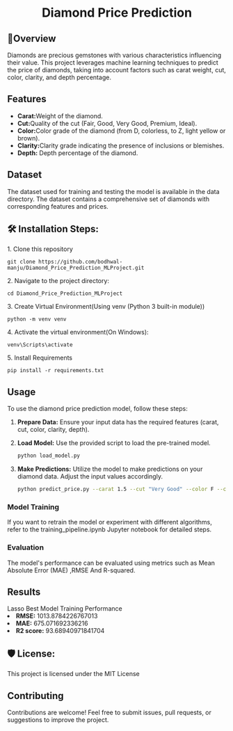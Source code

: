 <h1 align="center" id="title">Diamond Price Prediction</h1>
<h2>🤜Overview</h2>
Diamonds are precious gemstones with various characteristics influencing their value. This project leverages machine learning techniques to predict the price of diamonds, taking into account factors such as carat weight, cut, color, clarity, and depth percentage.

<h2>Features</h2>
    <ul>
        <li><strong>Carat:</strong>Weight of the diamond.</li>
        <li><strong>Cut:</strong>Quality of the cut (Fair, Good, Very Good, Premium, Ideal).</li>
        <li><strong>Color:</strong>Color grade of the diamond (from D, colorless, to Z, light yellow or brown).</li>
        <li><strong>Clarity:</strong>Clarity grade indicating the presence of inclusions or blemishes.</li>
         <li><strong>Depth:</strong> Depth percentage of the diamond.</li>
    </ul>


<h2>Dataset</h2>
The dataset used for training and testing the model is available in the data directory. The dataset contains a comprehensive set of diamonds with corresponding features and prices.


<h2>🛠️ Installation Steps:</h2>

<p>1. Clone this repository</p>

```
git clone https://github.com/bodhwal-manju/Diamond_Price_Prediction_MLProject.git
```

<p>2. Navigate to the project directory:</p>

```
cd Diamond_Price_Prediction_MLProject
```

<p>3. Create Virtual Environment(Using venv (Python 3 built-in module))</p>

```
python -m venv venv
```

<p>4. Activate the virtual environment(On Windows):</p>

```
venv\Scripts\activate
```

<p>5. Install Requirements</p>

```
pip install -r requirements.txt
```
<h2>Usage</h2>

To use the diamond price prediction model, follow these steps:

1. **Prepare Data:** Ensure your input data has the required features (carat, cut, color, clarity, depth).

2. **Load Model:** Use the provided script to load the pre-trained model.

    ```bash
    python load_model.py
    ```

3. **Make Predictions:** Utilize the model to make predictions on your diamond data. Adjust the input values accordingly.

    ```bash
    python predict_price.py --carat 1.5 --cut "Very Good" --color F --clarity VS1 --depth 61.5
    ```


### Model Training
If you want to retrain the model or experiment with different algorithms, refer to the training_pipeline.ipynb Jupyter notebook for detailed steps.

### Evaluation
The model's performance can be evaluated using metrics such as Mean Absolute Error (MAE) ,RMSE And  R-squared.

<h2> Results</h2>
Lasso
Best Model Training Performance
<li><strong>RMSE:</strong> 1013.8784226767013</li>
<li><strong>MAE:</strong> 675.071692336216</li>
<li><strong>R2 score:</strong> 93.68940971841704</li>

<h2>🛡️ License:</h2>

This project is licensed under the MIT License

<h2> Contributing</h2>
Contributions are welcome! Feel free to submit issues, pull requests, or suggestions to improve the project.







